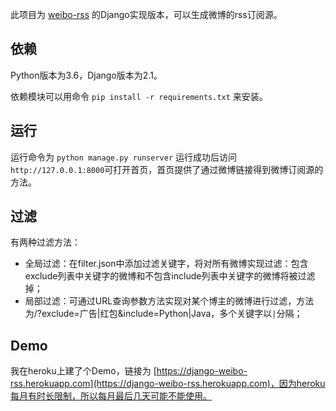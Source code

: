 此项目为 [weibo-rss](https://github.com/zgq354/weibo-rss) 的Django实现版本，可以生成微博的rss订阅源。

## 依赖

Python版本为3.6，Django版本为2.1。

依赖模块可以用命令 `pip install -r requirements.txt` 来安装。

## 运行

运行命令为 `python manage.py runserver` 运行成功后访问 `http://127.0.0.1:8000`可打开首页，首页提供了通过微博链接得到微博订阅源的方法。

## 过滤

有两种过滤方法：

- 全局过滤：在filter.json中添加过滤关键字，将对所有微博实现过滤：包含exclude列表中关键字的微博和不包含include列表中关键字的微博将被过滤掉；
- 局部过滤：可通过URL查询参数方法实现对某个博主的微博进行过滤，方法为/?exclude=广告|红包&include=Python|Java，多个关键字以`|`分隔；

## Demo

我在heroku上建了个Demo，链接为 [https://django-weibo-rss.herokuapp.com](https://django-weibo-rss.herokuapp.com)，因为heroku每月有时长限制，所以每月最后几天可能不能使用。

